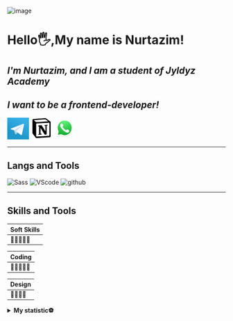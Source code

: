 ![image](https://github.com/nurtazimjanyshbekov/nurtazimjanyshbekov/assets/87718248/99067761-c52b-4438-8f52-581cee9b221c)






# <strong>Hello🖐,My name is Nurtazim!</strong>
## <i> I'm Nurtazim, and I am a student of **Jyldyz Academy** </i>
## <i>I want to be a *frontend-developer*!</i>

[<img width="50px" src="assets/images (2).jpg">](https://t.me/nurtazimkk)
[<img width="50px" height="50px" src="assets/Screenshot_1.png">](https://www.notion.so/nurtazim-janyshbekov-gmail-com-3ece48ce21a84b29a8306e9766e93803)
[<img width="50px" height="50px" src="assets/Screenshot_2.png">](https://api.whatsapp.com/send/?phone=996701757070&text&app_absent=0)
___

## <strong>Langs and Tools</strong>

![Sass](https://img.shields.io/badge/-sass-pink?style=for-the-badge&logo=sass)
![VScode](https://img.shields.io/badge/-VScode-darkblue?style=for-the-badge&logo=visualstudiocode&logoColor=b)
![github](https://img.shields.io/badge/-github-black?style=for-the-badge&logo=github)

----

## <strong> Skills and Tools  </strong>



|Soft Skills|
|---------|
|🥇🥇🥇🥇🥇|

|Coding|
|---------|
|🥇🥇🥇🥇🥇|

|Design|
|---------|
|🥇🥇🥇🥇|

<details>
<summary><b>My statistic⚽</b></summary>

![Nurtazim's Statistic](https://github-readme-stats.vercel.app/api?username=nurtazimjanyshbekov&show_icons=true&theme=radical
)

</details>



